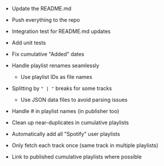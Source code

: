 - Update the README.md
- Push everything to the repo

- Integration test for README.md updates
- Add unit tests
- Fix cumulative "Added" dates
- Handle playlist renames seamlessly
    - Use playlist IDs as file names
- Splitting by `" | "` breaks for some tracks
    - Use JSON data files to avoid parsing issues
- Handle #[]() in playlist names (in publisher too)
- Clean up near-duplicates in cumulative playlists
- Automatically add all "Spotify" user playlists
- Only fetch each track once (same track in multiple playlists)
- Link to published cumulative playlists where possible

